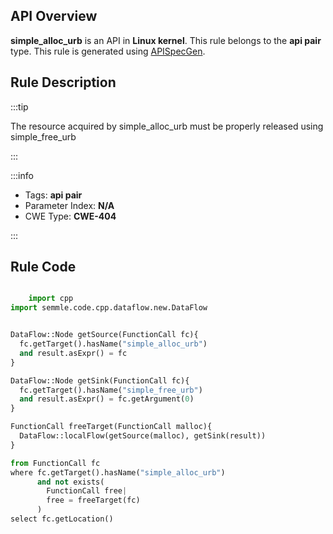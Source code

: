 ---
---


## API Overview
**simple_alloc_urb** is an API in **Linux kernel**. This rule belongs to the **api pair** type. This rule is generated using [APISpecGen](../../tools/APISpecGen).
## Rule Description

:::tip

The resource acquired by simple_alloc_urb must be properly released using simple_free_urb

:::

:::info

- Tags: **api pair**
- Parameter Index: **N/A**
- CWE Type: **CWE-404**

:::

## Rule Code
```python

    import cpp
import semmle.code.cpp.dataflow.new.DataFlow


DataFlow::Node getSource(FunctionCall fc){
  fc.getTarget().hasName("simple_alloc_urb")
  and result.asExpr() = fc
}

DataFlow::Node getSink(FunctionCall fc){
  fc.getTarget().hasName("simple_free_urb")
  and result.asExpr() = fc.getArgument(0)
}

FunctionCall freeTarget(FunctionCall malloc){
  DataFlow::localFlow(getSource(malloc), getSink(result))
}

from FunctionCall fc
where fc.getTarget().hasName("simple_alloc_urb")
      and not exists(
        FunctionCall free| 
        free = freeTarget(fc)
      )
select fc.getLocation()

    
```